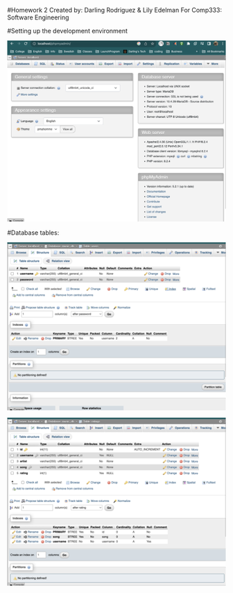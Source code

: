 #Homework 2
Created by: Darling Rodriguez & Lily Edelman
For Comp333: Software Engineering

#Setting up the development environment

![phpmyadmin Interface](./images/phpAdmin.png)

#Database tables:

![Users table](./images/users_table.png)

![Ratings table](./images/ratings_table.png)